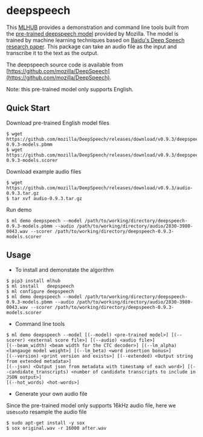 # deepspeech 
This [MLHUB](https://mlhub.ai/) provides a demonstration and command line tools built from the [pre-trained deepspeech model](https://deepspeech.readthedocs.io/en/v0.9.3/) provided by Mozilla. The model is trained by machine learning techniques based on [Baidu's Deep Speech research paper](https://arxiv.org/abs/1412.5567). This package can take an audio file as the input and transcribe it to the text as the output. 

The deepspeech source code is available from [https://github.com/mozilla/DeepSpeech](https://github.com/mozilla/DeepSpeech).

Note: this pre-trained model only supports English. 

## Quick Start

Download pre-trained English model files
```console
$ wget https://github.com/mozilla/DeepSpeech/releases/download/v0.9.3/deepspeech-0.9.3-models.pbmm
$ wget https://github.com/mozilla/DeepSpeech/releases/download/v0.9.3/deepspeech-0.9.3-models.scorer
```

Download example audio files
```console
$ wget https://github.com/mozilla/DeepSpeech/releases/download/v0.9.3/audio-0.9.3.tar.gz
$ tar xvf audio-0.9.3.tar.gz
```
Run demo
```console
$ ml demo deepspeech --model /path/to/working/directory/deepspeech-0.9.3-models.pbmm --audio /path/to/working/directory/audio/2830-3980-0043.wav --scorer /path/to/working/directory/deepspeech-0.9.3-models.scorer
```
## Usage

* To install and demonstate the algorithm
```console
$ pip3 install mlhub
$ ml install   deepspeech
$ ml configure deepspeech
$ ml demo deepspeech --model /path/to/working/directory/deepspeech-0.9.3-models.pbmm --audio /path/to/working/directory/audio/2830-3980-0043.wav --scorer /path/to/working/directory/deepspeech-0.9.3-models.scorer
```
* Command line tools
```console
$ ml demo deepspeech --model [(--model) <pre-trained model>] [(--scorer) <external score file>] [(--audio) <audio file>]
[(--beam_width) <beam width for the CTC decoder>] [(--lm_alpha) <langauge model weight>] [(--lm_beta) <word insertion bonus>]
[(--version) <print version and exists>] [(--extended) <Output string from extended metadata>] 
[(--json) <Output json from metadata with timestamp of each word>] [(--candidate_transcripts) <number of candidate transcripts to include in JSON output>]
[(--hot_words) <hot-words>]
```
* Generate your own audio file

Since the pre-trained model only supports 16kHz audio file, here we use```sox```to resample the audio file
```console
$ sudo apt-get install -y sox
$ sox original.wav -r 16000 after.wav
```
